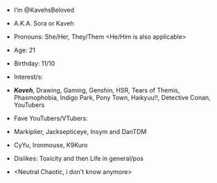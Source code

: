- I’m @KavehsBeloved
- A.K.A. Sora or Kaveh
- Pronouns: She/Her, They/Them <He/Him is also applicable>
- Age: 21
- Birthday: 11/10

- Interest/s:
- ***Kaveh***, Drawing,  Gaming, Genshin, HSR, Tears of Themis, Phasmophobia, Indigo Park, Pony Town, Haikyuu!!, Detective Conan, YouTubers
- Fave YouTubers/VTubers:
- Markiplier, Jacksepticeye, Insym and DanTDM
- CyYu, Ironmouse, K9Kuro
- Dislikes: Toxicity and then Life in general/pos
- <Neutral Chaotic, i don't know anymore>



<!---
KavehsBeloved/KavehsBeloved is a ✨ special ✨ repository because its `README.md` (this file) appears on your GitHub profile.
You can click the Preview link to take a look at your changes.
--->
